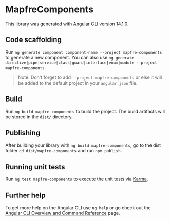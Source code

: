 # MapfreComponents

This library was generated with [Angular CLI](https://github.com/angular/angular-cli) version 14.1.0.

## Code scaffolding

Run `ng generate component component-name --project mapfre-components` to generate a new component. You can also use `ng generate directive|pipe|service|class|guard|interface|enum|module --project mapfre-components`.
> Note: Don't forget to add `--project mapfre-components` or else it will be added to the default project in your `angular.json` file. 

## Build

Run `ng build mapfre-components` to build the project. The build artifacts will be stored in the `dist/` directory.

## Publishing

After building your library with `ng build mapfre-components`, go to the dist folder `cd dist/mapfre-components` and run `npm publish`.

## Running unit tests

Run `ng test mapfre-components` to execute the unit tests via [Karma](https://karma-runner.github.io).

## Further help

To get more help on the Angular CLI use `ng help` or go check out the [Angular CLI Overview and Command Reference](https://angular.io/cli) page.
